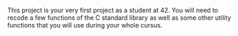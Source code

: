 This project is your very first project as a student at 42. You will need to recode a few functions of the C standard library as well as some other utility functions that you will use during your whole cursus.

